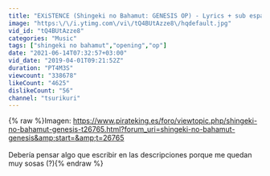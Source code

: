 ```yaml
---
title: "EXiSTENCE (Shingeki no Bahamut: GENESIS OP) - Lyrics + sub español"
image: "https:\/\/i.ytimg.com\/vi\/tQ4BUtAzze8\/hqdefault.jpg"
vid_id: "tQ4BUtAzze8"
categories: "Music"
tags: ["shingeki no bahamut","opening","op"]
date: "2021-06-14T07:32:57+03:00"
vid_date: "2019-04-01T09:21:52Z"
duration: "PT4M3S"
viewcount: "338678"
likeCount: "4625"
dislikeCount: "56"
channel: "tsurikuri"
---
```

{% raw %}Imagen: <a rel="nofollow" target="blank" href="https://www.pirateking.es/foro/viewtopic.php/shingeki-no-bahamut-genesis-t26765.html?forum_uri=shingeki-no-bahamut-genesis&amp;start=&amp;t=26765">https://www.pirateking.es/foro/viewtopic.php/shingeki-no-bahamut-genesis-t26765.html?forum_uri=shingeki-no-bahamut-genesis&amp;start=&amp;t=26765</a><br /><br />Debería pensar algo que escribir en las descripciones porque me quedan muy sosas (?){% endraw %}
